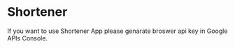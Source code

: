 # Shortener

If you want to use Shortener App please genarate broswer api key in Google APIs Console.
